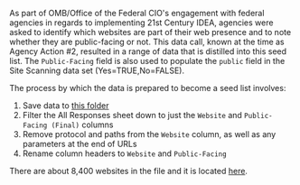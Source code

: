 As part of OMB/Office of the Federal CIO's engagement with federal agencies in regards to implementing 21st Century IDEA, agencies were asked to identify which websites are part of their web presence and to note whether they are public-facing or not.  This data call, known at the time as Agency Action #2, resulted in a range of data that is distilled into this seed list.  The `Public-Facing` field is also used to populate the `public` field in the Site Scanning data set (Yes=TRUE,No=FALSE).  

The process by which the data is prepared to become a seed list involves: 
1. Save data to [this folder](https://drive.google.com/drive/u/1/folders/1GjNBTqG-DmzITN-bviqMvvQGCw-UZcGa)
2. Filter the All Responses sheet down to just the `Website` and `Public-Facing (Final)` columns
3. Remove protocol and paths from the `Website` column, as well as any parameters at the end of URLs
4. Rename column headers to `Website` and `Public-Facing`

There are about 8,400 websites in the file and it is located [here](https://github.com/GSA/federal-website-index/blob/main/data/dataset/omb_idea.csv). 


